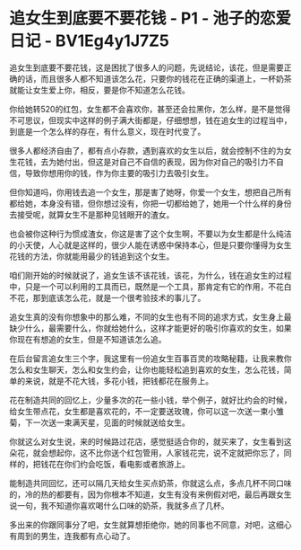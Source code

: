# 追女生到底要不要花钱 - P1 - 池子的恋爱日记 - BV1Eg4y1J7Z5

追女生到底要不要花钱，这是困扰了很多人的问题，先说结论，该花，但是需要正确的话，而且很多人都不知道该怎么花，只要你的钱花在正确的渠道上，一杯奶茶就能让女生爱上你，相反，要是你不知道怎么花钱。

你给她转520的红包，女生都不会喜欢你，甚至还会拉黑你，怎么样，是不是觉得不可思议，但现实中这样的例子满大街都是，仔细想想，钱在追女生的过程当中，到底是一个怎么样的存在，有什么意义，现在时代变了。

很多人都经济自由了，都有点小存款，遇到喜欢的女生以后，就会控制不住的为女生花钱，去为她付出，但这是对自己不自信的表现，因为你对自己的吸引力不自信，导致你想用你的钱，作为你主要的吸引力去吸引女生。

但你知道吗，你用钱去追一个女生，那是害了她呀，你爱一个女生，想把自己所有都给她，本身没有错，但你想过没有，你把一切都给她了，她用一个什么样的身份去接受呢，就算女生不是那种见钱眼开的渣女。

也会被你这种行为惯成渣女，你这是害了这个女生啊，不要以为女生都是什么纯洁的小天使，人心就是这样的，很少人能在诱惑中保持本心，但是只要你懂得为女生花钱的方法，你就能用最少的钱追到这个女生。

咱们刚开始的时候就说了，追女生该不该花钱，该花，为什么，钱在追女生的过程中，只是一个可以利用的工具而已，既然是一个工具，那肯定有它的作用，不花白不花，那到底该怎么花，就是一个很考验技术的事儿了。

追女生真的没有你想象中的那么难，不同的女生也有不同的追求方式，女生身上最缺少什么，最需要什么，你就给她什么，这样才能更好的吸引你喜欢的女生，如果你现在有想追的女生，但是不知道该怎么追。

在后台留言追女生三个字，我这里有一份追女生百事百灵的攻略秘籍，让我来教你怎么和女生聊天，怎么和女生约会，让你也能轻松追到喜欢的女生，怎么花钱，简单的来说，就是不花大钱，多花小钱，把钱都花在服务上。

花在制造共同的回忆上，少量多次的花一些小钱，举个例子，就好比约会的时候，给女生带点花，女生都是喜欢花的，不一定要送玫瑰，你可以这一次送一束小雏菊，下一次送一束满天星，见面的时候就送给女生。

你就这么对女生说，来的时候路过花店，感觉挺适合你的，就买来了，女生看到这朵花，就会想起你，这不比你送个红包管用，人家钱花完，说不定就把你忘了，同样的，把钱花在你们约会吃饭，看电影或者旅游上。

能制造共同回忆，还可以隔几天给女生买点奶茶，你就这么点，多点几杯不同口味的，冷的热的都要有，因为你根本不知道，女生有没有来例假对吧，最后再跟女生说一句，我不知道你喜欢喝什么口味的奶茶，我就多点了几杯。

多出来的你跟同事分了吧，女生就算想拒绝你，她的同事也不同意，对吧，这细心有周到的男生，连我都有点心动了。